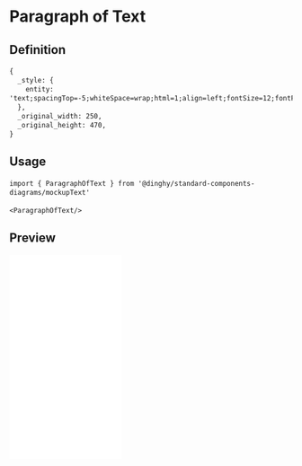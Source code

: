 # Paragraph of Text

## Definition

```
{
  _style: { 
    entity: 'text;spacingTop=-5;whiteSpace=wrap;html=1;align=left;fontSize=12;fontFamily=Helvetica;fillColor=none;strokeColor=none;',
  },
  _original_width: 250,
  _original_height: 470,
}
```

## Usage

```
import { ParagraphOfText } from '@dinghy/standard-components-diagrams/mockupText'

<ParagraphOfText/>
```

## Preview

<img src="./paragraph-of-text.png" width="200"/>
